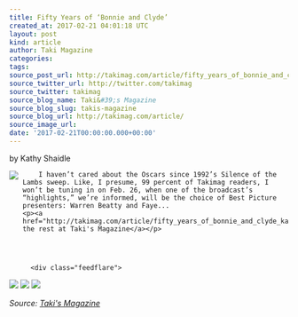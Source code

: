 ```yaml
---
title: Fifty Years of ‘Bonnie and Clyde’
created_at: 2017-02-21 04:01:18 UTC
layout: post
kind: article
author: Taki Magazine
categories: 
tags: 
source_post_url: http://takimag.com/article/fifty_years_of_bonnie_and_clyde_kathy_shaidle
source_twitter_url: http://twitter.com/takimag
source_twitter: takimag
source_blog_name: Taki&#39;s Magazine
source_blog_slug: takis-magazine
source_blog_url: http://takimag.com/article/
source_image_url: 
date: '2017-02-21T00:00:00.000+00:00'
---
```

by Kathy Shaidle<br />
	  

<img src="http://takimag.com/images/uploads/bonnie_and_clyde_1967_5.jpg" style="float:left;margin-right:8px;"/>
	






	
		I haven’t cared about the Oscars since 1992’s Silence of the Lambs sweep. Like, I presume, 99 percent of Takimag readers, I won’t be tuning in on Feb. 26, when one of the broadcast’s “highlights,” we’re informed, will be the choice of Best Picture presenters: Warren Beatty and Faye...
	<p><a href="http://takimag.com/article/fifty_years_of_bonnie_and_clyde_kathy_shaidle">Read the rest at Taki's Magazine</a></p>
						
	  
	  
	  
	  <div class="feedflare">
<a href="http://feeds.feedburner.com/~ff/takimag?a=kpXoCwfESEQ:uFJvVVNOdro:yIl2AUoC8zA"><img src="http://feeds.feedburner.com/~ff/takimag?d=yIl2AUoC8zA" border="0"></img></a> <a href="http://feeds.feedburner.com/~ff/takimag?a=kpXoCwfESEQ:uFJvVVNOdro:qj6IDK7rITs"><img src="http://feeds.feedburner.com/~ff/takimag?d=qj6IDK7rITs" border="0"></img></a> <a href="http://feeds.feedburner.com/~ff/takimag?a=kpXoCwfESEQ:uFJvVVNOdro:gIN9vFwOqvQ"><img src="http://feeds.feedburner.com/~ff/takimag?i=kpXoCwfESEQ:uFJvVVNOdro:gIN9vFwOqvQ" border="0"></img></a>
</div><img src="http://feeds.feedburner.com/~r/takimag/~4/kpXoCwfESEQ" height="1" width="1" alt=""/><div class="">
    <i>Source: <a href="http://takimag.com/article/">Taki&#39;s Magazine</a></i>
</div>
